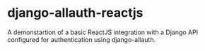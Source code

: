 # django-allauth-reactjs
A demonstartion of a basic ReactJS integration with a Django API configured for authentication using django-allauth.
